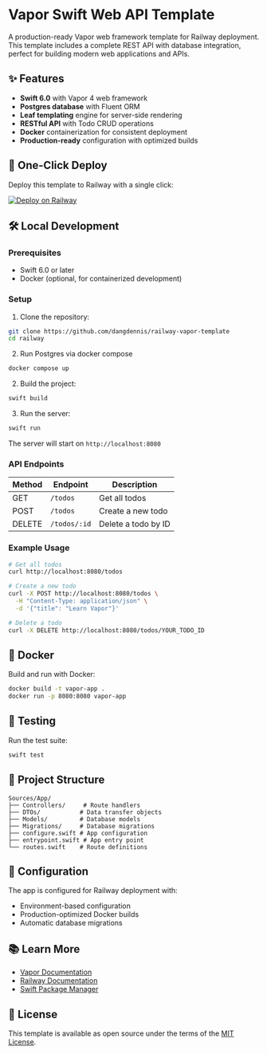 # Vapor Swift Web API Template

A production-ready Vapor web framework template for Railway deployment. This template includes a complete REST API with database integration, perfect for building modern web applications and APIs.

## ✨ Features

- **Swift 6.0** with Vapor 4 web framework
- **Postgres database** with Fluent ORM
- **Leaf templating** engine for server-side rendering
- **RESTful API** with Todo CRUD operations
- **Docker** containerization for consistent deployment
- **Production-ready** configuration with optimized builds

## 🚀 One-Click Deploy

Deploy this template to Railway with a single click:

[![Deploy on Railway](https://railway.com/button.svg)](https://railway.com/deploy/JOQEiS?referralCode=mT7-6r)

## 🛠 Local Development

### Prerequisites

- Swift 6.0 or later
- Docker (optional, for containerized development)

### Setup

1. Clone the repository:
```bash
git clone https://github.com/dangdennis/railway-vapor-template
cd railway
```

2. Run Postgres via docker compose
```bash
docker compose up
```

2. Build the project:
```bash
swift build
```

3. Run the server:
```bash
swift run
```

The server will start on `http://localhost:8080`

### API Endpoints

| Method | Endpoint | Description |
|--------|----------|-------------|
| GET | `/todos` | Get all todos |
| POST | `/todos` | Create a new todo |
| DELETE | `/todos/:id` | Delete a todo by ID |

### Example Usage

```bash
# Get all todos
curl http://localhost:8080/todos

# Create a new todo
curl -X POST http://localhost:8080/todos \
  -H "Content-Type: application/json" \
  -d '{"title": "Learn Vapor"}'

# Delete a todo
curl -X DELETE http://localhost:8080/todos/YOUR_TODO_ID
```

## 🐳 Docker

Build and run with Docker:

```bash
docker build -t vapor-app .
docker run -p 8080:8080 vapor-app
```

## 🧪 Testing

Run the test suite:

```bash
swift test
```

## 📁 Project Structure

```
Sources/App/
├── Controllers/     # Route handlers
├── DTOs/           # Data transfer objects
├── Models/         # Database models
├── Migrations/     # Database migrations
├── configure.swift # App configuration
├── entrypoint.swift # App entry point
└── routes.swift    # Route definitions
```

## 🔧 Configuration

The app is configured for Railway deployment with:

- Environment-based configuration
- Production-optimized Docker builds
- Automatic database migrations

## 📚 Learn More

- [Vapor Documentation](https://docs.vapor.codes)
- [Railway Documentation](https://docs.railway.app)
- [Swift Package Manager](https://www.swift.org/documentation/package-manager/)

## 📄 License

This template is available as open source under the terms of the [MIT License](LICENSE).
